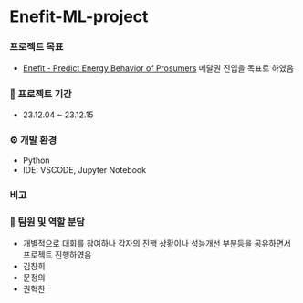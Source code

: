 # Enefit-ML-project

### 프로젝트 목표
- [Enefit - Predict Energy Behavior of Prosumers](https://www.kaggle.com/competitions/predict-energy-behavior-of-prosumers/overview)
메달권 진입을 목표로 하였음

### 📆 프로젝트 기간
- 23.12.04 ~ 23.12.15

### ⚙️ 개발 환경
- Python
- IDE: VSCODE, Jupyter Notebook

### 비고
### 🏴 팀원 및 역할 분담
- 개별적으로 대회를 참여하나 각자의 진행 상황이나 성능개선 부분등을 공유하면서 프로젝트 진행하였음
- 김창희  
- 문정의 
- 권혁찬 
